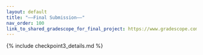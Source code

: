 ```yaml
---
layout: default
title: "——Final Submission——"
nav_order: 100
link_to_shared_gradescope_for_final_project: https://www.gradescope.com/courses/518308
---
```



{% include checkpoint3_details.md %}


